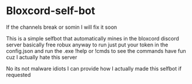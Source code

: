 # Bloxcord-self-bot
If the channels break or somin I will fix it soon

This is a simple selfbot that automatically mines in the bloxcord discord server
basically free robux anyway to run just put your token in the config.json and run the .exe
!help or !cmds to see the commands have fun cuz I actually hate this server

No its not malware idiots I can provide how I actually made this selfbot if requested
